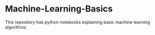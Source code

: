 # Machine-Learning-Basics
This repository has python notebooks explaining basic machine learning algorithms
